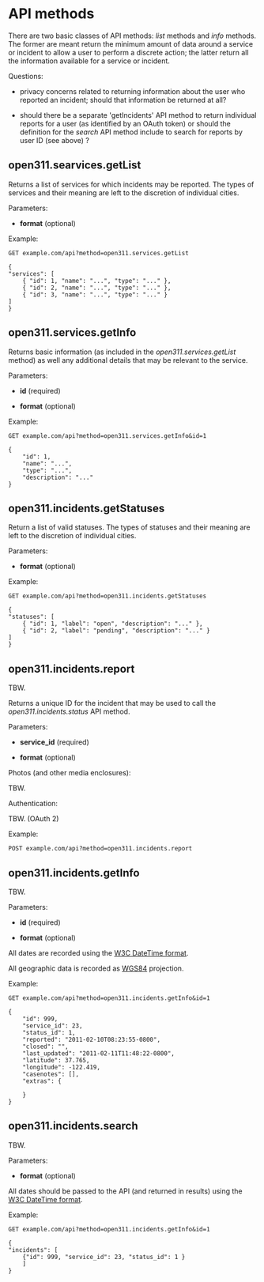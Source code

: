 API methods
==

There are two basic classes of API methods: _list_ methods and _info_
methods. The former are meant return the minimum amount of data around a service
or incident to allow a user to perform a discrete action; the latter return all
the information available for a service or incident.

Questions:

* privacy concerns related to returning information about the user who reported
  an incident; should that information be returned at all?

* should there be a separate 'getIncidents' API method to return individual
  reports for a user (as identified by an OAuth token) or should the definition
  for the _search_ API method include to search for reports by user ID (see
  above) ?

open311.searvices.getList
--

Returns a list of services for which incidents may be reported. The types of
services and their meaning are left to the discretion of individual cities.

Parameters:

* **format** (optional)

Example:

	GET example.com/api?method=open311.services.getList

	{
	"services": [
		{ "id": 1, "name": "...", "type": "..." },
		{ "id": 2, "name": "...", "type": "..." },
		{ "id": 3, "name": "...", "type": "..." }
	]
	}

open311.services.getInfo
--

Returns basic information (as included in the _open311.services.getList_ method)
as well any additional details that may be relevant to the service.

Parameters:

* **id** (required)

* **format** (optional)

Example:

	GET example.com/api?method=open311.services.getInfo&id=1

	{
		"id": 1,
		"name": "...",
		"type": "...",
		"description": "..."
	}

open311.incidents.getStatuses
--

Return a list of valid statuses. The types of statuses and their meaning are
left to the discretion of individual cities.

Parameters:

* **format** (optional)

Example:

	GET example.com/api?method=open311.incidents.getStatuses

	{
	"statuses": [
		{ "id": 1, "label": "open", "description": "..." },
		{ "id": 2, "label": "pending", "description": "..." }
	]
	}

open311.incidents.report
--

TBW.

Returns a unique ID for the incident that may be used to call the
_open311.incidents.status_ API method.

Parameters:

* **service_id** (required)

* **format** (optional)

Photos (and other media enclosures):

TBW.

Authentication:

TBW. (OAuth 2)

Example:

	POST example.com/api?method=open311.incidents.report

open311.incidents.getInfo
--

TBW.

Parameters:

* **id** (required)

* **format** (optional)

All dates are recorded using the [W3C DateTime format](http://www.w3.org/TR/NOTE-datetime).

All geographic data is recorded as
[WGS84](http://spatialreference.org/ref/epsg/4326/) projection.

Example:

	GET example.com/api?method=open311.incidents.getInfo&id=1

	{
		"id": 999,
		"service_id": 23,
		"status_id": 1,
		"reported": "2011-02-10T08:23:55-0800",
		"closed": "",
		"last_updated": "2011-02-11T11:48:22-0800",
		"latitude": 37.765,
		"longitude": -122.419,
		"casenotes": [],
		"extras": {

		}
	}

open311.incidents.search
--

TBW.

Parameters:

* **format** (optional)

All dates should be passed to the API (and returned in results) using the [W3C DateTime format](http://www.w3.org/TR/NOTE-datetime).

Example:

	GET example.com/api?method=open311.incidents.getInfo&id=1

	{
	"incidents": [
		{"id": 999, "service_id": 23, "status_id": 1 }
		]
	}
